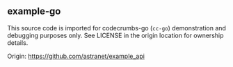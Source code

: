 ## example-go

This source code is imported for codecrumbs-go (`cc-go`) demonstration and debugging purposes only. See LICENSE in the origin location for ownership details.

Origin: https://github.com/astranet/example_api
